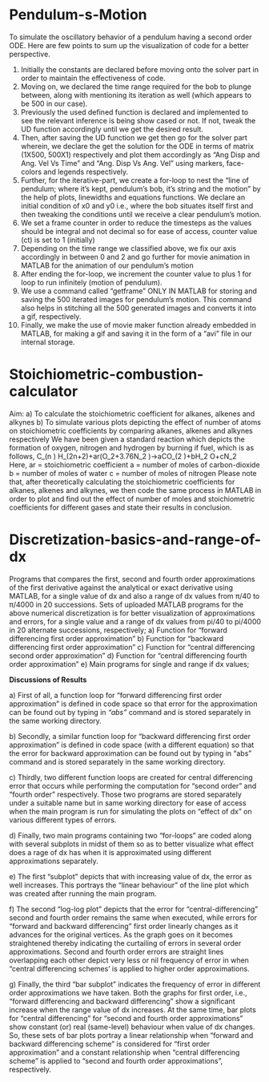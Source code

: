 # Pendulum-s-Motion
To simulate the oscillatory behavior of a pendulum having a second order ODE. 
Here are few points to sum up the visualization of code for a better perspective. 
1)	Initially the constants are declared before moving onto the solver part in order to maintain the effectiveness of code.
2)	Moving on, we declared the time range required for the bob to plunge between, along with mentioning its iteration as well (which appears to be 500 in our case). 
3)	Previously the used defined function is declared and implemented to see the relevant inference is being show cased or not. If not, tweak the UD function accordingly until we get the desired result.
4)	Then, after saving the UD function we get then go for the solver part wherein, we declare the get the solution for the ODE in terms of matrix (1X500, 500X1) respectively and plot them accordingly as “Ang Disp and Ang. Vel Vs Time” and “Ang. Disp Vs Ang. Vel” using markers, face-colors and legends respectively.
5)	Further, for the iterative-part, we create a for-loop to nest the “line of pendulum; where it’s kept, pendulum’s bob, it’s string and the motion” by the help of plots, linewidths and equations functions. We declare an initial condition of x0 and y0 i.e., where the bob situates itself first and then tweaking the conditions until we receive a clear pendulum’s motion. 
6)	We set a frame counter in order to reduce the timesteps as the values should be integral and not decimal so for ease of access, counter value (ct) is set to 1 (initially)
7)	Depending on the time range we classified above, we fix our axis accordingly in between 0 and 2 and go further for movie animation in MATLAB for the animation of our pendulum’s motion
8)	After ending the for-loop, we increment the counter value to plus 1 for loop to run infinitely (motion of pendulum). 
9)	We use a command called “getframe” ONLY IN MATLAB for storing and saving the 500 iterated images for pendulum’s motion. This command also helps in stitching all the 500 generated images and converts it into a gif, respectively.
10)	Finally, we make the use of movie maker function already embedded in MATLAB, for making a gif and saving it in the form of a “avi” file in our internal storage.

# Stoichiometric-combustion-calculator
Aim: 
a) To calculate the stoichiometric coefficient for alkanes, alkenes and alkynes 
b) To simulate various plots depicting the effect of number of atoms on stoichiometric coefficients by comparing alkanes, alkenes and alkynes respectively
We have been given a standard reaction which depicts the formation of oxygen, nitrogen and hydrogen by burning if fuel, which is as follows, 
C_(n ) H_(2n+2)+ar(O_2+3.76N_2 )→aCO_(2 )+bH_2 O+cN_2       
Here, 
ar = stoichiometric coefficient 
a = number of moles of carbon-dioxide
b = number of moles of water 
c = number of moles of nitrogen
Please note that, after theoretically calculating the stoichiometric coefficients for alkanes, alkenes and alkynes, we then code the same process in MATLAB in order to plot and find out the effect of number of moles and stoichiometric coefficients for different gases and state their results in conclusion.


# Discretization-basics-and-range-of-dx
Programs that compares the first, second and fourth order approximations of the first derivative against the analytical or exact derivative using MATLAB, for a single value of dx and also a range of dx values from π/40 to π/4000 in 20 successions. 
Sets of uploaded MATLAB programs for the above numerical discretization is for better visualization of approximations and errors, for a single value and a range of dx values from pi/40 to pi/4000 in 20 alternate successions, respectively;
a)	Function for “forward differencing first order approximation”
b)	Function for “backward differencing first order approximation”
c)	Function for “central differencing second order approximation”
d)	Function for “central differencing fourth order approximation”
e)  Main programs for single and range if dx values;

**Discussions of Results**

a)	First of all, a function loop for “forward differencing first order approximation” is defined in code space so that error for the approximation can be found out by typing in _“abs”_ command and is stored separately in the same working directory.

b)	Secondly, a similar function loop for “backward differencing first order approximation” is defined in code space (with a different equation) so that the error for backward approximation can be found out by typing in “abs” command and is stored separately in the same working directory.

c)	Thirdly, two different function loops are created for central differencing error that occurs while performing the computation for “second order” and “fourth order” respectively. Those two programs are stored separately under a suitable name but in same working directory for ease of access when the main program is run for simulating the plots on “effect of dx” on various different types of errors.

d)	Finally, two main programs containing two “for-loops” are coded along with several subplots in midst of them so as to better visualize what effect does a rage of dx has when it is approximated using different approximations separately. 

e)	The first “subplot” depicts that with increasing value of dx, the error as well increases. This portrays the “linear behaviour” of the line plot which was created after running the main program.

f)	The second “log-log plot” depicts that the error for “central-differencing” second and fourth order remains the same when executed, while errors for “forward and backward differencing” first order linearly changes as it advances for the original vertices. As the graph goes on it becomes straightened thereby indicating the curtailing of errors in several order approximations. Second and fourth order errors are straight lines overlapping each other depict very less or nil frequency of error in when “central differencing schemes’ is applied to higher order approximations.

g)	Finally, the third “bar subplot” indicates the frequency of error in different order approximations we have taken. Both the graphs for first order, i.e., “forward differencing and backward differencing” show a significant increase when the range value of dx increases. At the same time, bar plots for “central differencing” for “second and fourth order approximations” show constant (or) real (same-level) behaviour when value of dx changes. So, these sets of bar plots portray a linear relationship when “forward and backward differencing scheme” is considered for “first order approximation” and a constant relationship when “central differencing scheme” is applied to “second and fourth order approximations”, respectively. 

